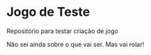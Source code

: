 # Jogo de Teste
 Repositório para testar criação de jogo

 Não sei ainda sobre o que vai ser. Mas vai rolar!
